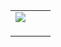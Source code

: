 |  |  |  |
| --- | --- | --- |
| ![](../../image/common/uec_header1.jpg) | | |
|  | | |
| |  | | --- | | ![](../../image/common/spacer.gif)    MRI診断画像   患者：男性   - [localizer](mri01.html)- [localizer\_sag\_3slice](mri02.html)- [tof\_fi3d\_tra\_1.0T](mri03.html)- [t2\_tse\_tra](mri04.html)- [t1\_se\_tra](mri05.html)- [t2\_flair\_tra](mri06.html)- [MIP Range](mri07.html)- [MIP Range[1]](mri08.html)- [r-cag](mri09.html)- [l-cag](mri10.html)- [ep2d\_diff\_3scan](mri11.html)- [ep2d\_diff\_3scan\_tr](mri12.html)- [diffusion](mri13.html) | | |  | | --- | | MRI診断画像（13）diffusion                   [マウスの左ボタンを押しながら左右に動かし、画像を手動で変化させることができます] | |
| |  | | --- | | ![](../../image/common/spacer.gif)   電気通信大学コミュニケーション・ミュージアム第７展示室  東京都調布市小島町電気通信大学コミュニケーション・ミュージアム  UEC Museum of Communications Exhibition Room#7  Kojima-cho, Chofu City, Tokyo, Japan. e-mail: uecmuse@muse.or.jp  Copyright all reserved by UEC Museum of Communications Exhibition Room#7 ![](../../image/common/spacer.gif) | | |
